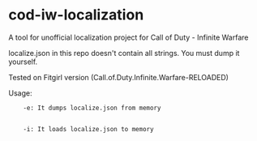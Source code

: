 # cod-iw-localization
A tool for unofficial localization project for Call of Duty - Infinite Warfare


localize.json in this repo doesn't contain all strings. You must dump it yourself.


Tested on Fitgirl version (Call.of.Duty.Infinite.Warfare-RELOADED)


Usage:


        -e: It dumps localize.json from memory
  
  
        -i: It loads localize.json to memory
